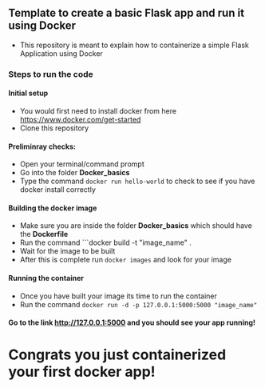 ## Template to create a basic Flask app and run it using Docker

- This repository is meant to explain how to containerize a simple Flask Application using Docker

### Steps to run the code

#### Initial setup
- You would first need to install docker from here https://www.docker.com/get-started
- Clone this repository

#### Preliminray checks:
  - Open your terminal/command prompt
  - Go into the folder ****Docker_basics****
  - Type the command ```docker run hello-world``` to check to see if you have docker install correctly

#### Building the docker image
  - Make sure you are inside the folder ****Docker_basics**** which should have the ****Dockerfile****
  - Run the command ```docker build -t "image_name" .
  - Wait for the image to be built
  - After this is complete run ```docker images``` and look for your image

#### Running the container
  - Once you have built your image its time to run the container
  - Run the command ```docker run -d -p 127.0.0.1:5000:5000 "image_name"```

#### Go to the link http://127.0.0.1:5000 and you should see your app running!

# Congrats you just containerized your first docker app!
